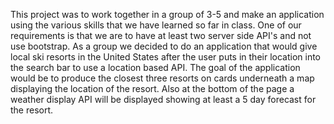 This project was to work together in a group of 3-5 and make an application using the various skills that we have learned so far in class. One of our requirements is that we are to have at least two server side API's and not use bootstrap. As a group we decided to do an application that would give local ski resorts in the United States after the user puts in their location into the search bar to use a location based API. The goal of the application would be to produce the closest three resorts on cards underneath a map displaying the location of the resort. Also at the bottom of the page a weather display API will be displayed showing at least a 5 day forecast for the resort.
